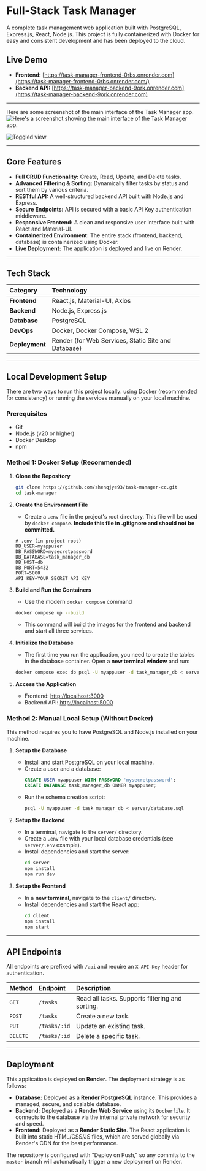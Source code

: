 # Full-Stack Task Manager

A complete task management web application built with PostgreSQL, Express.js, React, Node.js. This project is fully containerized with Docker for easy and consistent development and has been deployed to the cloud.

## Live Demo

- **Frontend:** [https://task-manager-frontend-0rbs.onrender.com](https://task-manager-frontend-0rbs.onrender.com/)
- **Backend API:** [https://task-manager-backend-9ork.onrender.com](https://task-manager-backend-9ork.onrender.com)

---

Here are some screenshot of the main interface of the Task Manager app.
![Here's a screenshot showing the main interface of the Task Manager app.](assets/task-manager.png)

![Toggled view](assets/task-manager-toggle.png)

---

## Core Features

- **Full CRUD Functionality:** Create, Read, Update, and Delete tasks.
- **Advanced Filtering & Sorting:** Dynamically filter tasks by status and sort them by various criteria.
- **RESTful API:** A well-structured backend API built with Node.js and Express.
- **Secure Endpoints:** API is secured with a basic API Key authentication middleware.
- **Responsive Frontend:** A clean and responsive user interface built with React and Material-UI.
- **Containerized Environment:** The entire stack (frontend, backend, database) is containerized using Docker.
- **Live Deployment:** The application is deployed and live on Render.

---

## Tech Stack

| Category       | Technology                                          |
| :------------- | :-------------------------------------------------- |
| **Frontend**   | React.js, Material-UI, Axios                        |
| **Backend**    | Node.js, Express.js                                 |
| **Database**   | PostgreSQL                                          |
| **DevOps**     | Docker, Docker Compose, WSL 2                       |
| **Deployment** | Render (for Web Services, Static Site and Database) |

---

## Local Development Setup

There are two ways to run this project locally: using Docker (recommended for consistency) or running the services manually on your local machine.

### Prerequisites

- Git
- Node.js (v20 or higher)
- Docker Desktop
- npm

### Method 1: Docker Setup (Recommended)

1.  **Clone the Repository**

    ```bash
    git clone https://github.com/shenqjye93/task-manager-cc.git
    cd task-manager
    ```

2.  **Create the Environment File**

    - Create a `.env` file in the project's root directory. This file will be used by `docker compose`. **Include this file in .gitignore and should not be committed.**

    ```
    # .env (in project root)
    DB_USER=myappuser
    DB_PASSWORD=mysecretpassword
    DB_DATABASE=task_manager_db
    DB_HOST=db
    DB_PORT=5432
    PORT=5000
    API_KEY=YOUR_SECRET_API_KEY
    ```

3.  **Build and Run the Containers**

    - Use the modern `docker compose` command

    ```bash
    docker compose up --build
    ```

    - This command will build the images for the frontend and backend and start all three services.

4.  **Initialize the Database**

    - The first time you run the application, you need to create the tables in the database container. Open a **new terminal window** and run:

    ```bash
    docker compose exec db psql -U myappuser -d task_manager_db < server/database.sql
    ```

5.  **Access the Application**
    - Frontend: [http://localhost:3000](http://localhost:3000)
    - Backend API: [http://localhost:5000](http://localhost:5000)

### Method 2: Manual Local Setup (Without Docker)

This method requires you to have PostgreSQL and Node.js installed on your machine.

1.  **Setup the Database**

    - Install and start PostgreSQL on your local machine.
    - Create a user and a database:
      ```sql
      CREATE USER myappuser WITH PASSWORD 'mysecretpassword';
      CREATE DATABASE task_manager_db OWNER myappuser;
      ```
    - Run the schema creation script:
      ```bash
      psql -U myappuser -d task_manager_db < server/database.sql
      ```

2.  **Setup the Backend**

    - In a terminal, navigate to the `server/` directory.
    - Create a `.env` file with your local database credentials (see `server/.env` example).
    - Install dependencies and start the server:
      ```bash
      cd server
      npm install
      npm run dev
      ```

3.  **Setup the Frontend**
    - In a **new terminal**, navigate to the `client/` directory.
    - Install dependencies and start the React app:
      ```bash
      cd client
      npm install
      npm start
      ```

---

## API Endpoints

All endpoints are prefixed with `/api` and require an `X-API-Key` header for authentication.

| Method   | Endpoint     | Description                                     |
| :------- | :----------- | :---------------------------------------------- |
| `GET`    | `/tasks`     | Read all tasks. Supports filtering and sorting. |
| `POST`   | `/tasks`     | Create a new task.                              |
| `PUT`    | `/tasks/:id` | Update an existing task.                        |
| `DELETE` | `/tasks/:id` | Delete a specific task.                         |

---

## Deployment

This application is deployed on **Render**. The deployment strategy is as follows:

- **Database:** Deployed as a **Render PostgreSQL** instance. This provides a managed, secure, and scalable database.
- **Backend:** Deployed as a **Render Web Service** using its `Dockerfile`. It connects to the database via the internal private network for security and speed.
- **Frontend:** Deployed as a **Render Static Site**. The React application is built into static HTML/CSS/JS files, which are served globally via Render's CDN for the best performance.

The repository is configured with "Deploy on Push," so any commits to the `master` branch will automatically trigger a new deployment on Render.
